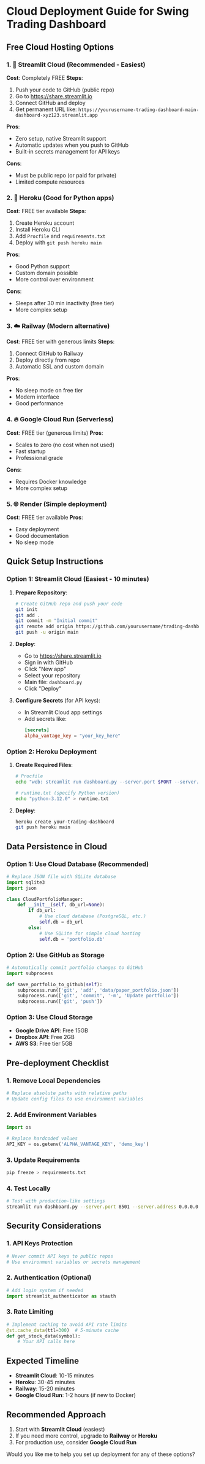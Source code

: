 # Cloud Deployment Guide for Swing Trading Dashboard

## Free Cloud Hosting Options

### 1. 🚀 **Streamlit Cloud (Recommended - Easiest)**
**Cost**: Completely FREE
**Steps**:
1. Push your code to GitHub (public repo)
2. Go to https://share.streamlit.io
3. Connect GitHub and deploy
4. Get permanent URL like: `https://yourusername-trading-dashboard-main-dashboard-xyz123.streamlit.app`

**Pros**: 
- Zero setup, native Streamlit support
- Automatic updates when you push to GitHub
- Built-in secrets management for API keys

**Cons**: 
- Must be public repo (or paid for private)
- Limited compute resources

### 2. 🐍 **Heroku (Good for Python apps)**
**Cost**: FREE tier available
**Steps**:
1. Create Heroku account
2. Install Heroku CLI
3. Add `Procfile` and `requirements.txt`
4. Deploy with `git push heroku main`

**Pros**: 
- Good Python support
- Custom domain possible
- More control over environment

**Cons**: 
- Sleeps after 30 min inactivity (free tier)
- More complex setup

### 3. ☁️ **Railway (Modern alternative)**
**Cost**: FREE tier with generous limits
**Steps**:
1. Connect GitHub to Railway
2. Deploy directly from repo
3. Automatic SSL and custom domain

**Pros**: 
- No sleep mode on free tier
- Modern interface
- Good performance

### 4. 🔥 **Google Cloud Run (Serverless)**
**Cost**: FREE tier (generous limits)
**Pros**: 
- Scales to zero (no cost when not used)
- Fast startup
- Professional grade

**Cons**: 
- Requires Docker knowledge
- More complex setup

### 5. 🌐 **Render (Simple deployment)**
**Cost**: FREE tier available
**Pros**: 
- Easy deployment
- Good documentation
- No sleep mode

## Quick Setup Instructions

### Option 1: Streamlit Cloud (Easiest - 10 minutes)

1. **Prepare Repository**:
   ```bash
   # Create GitHub repo and push your code
   git init
   git add .
   git commit -m "Initial commit"
   git remote add origin https://github.com/yourusername/trading-dashboard.git
   git push -u origin main
   ```

2. **Deploy**:
   - Go to https://share.streamlit.io
   - Sign in with GitHub
   - Click "New app"
   - Select your repository
   - Main file: `dashboard.py`
   - Click "Deploy"

3. **Configure Secrets** (for API keys):
   - In Streamlit Cloud app settings
   - Add secrets like:
     ```toml
     [secrets]
     alpha_vantage_key = "your_key_here"
     ```

### Option 2: Heroku Deployment

1. **Create Required Files**:
   ```bash
   # Procfile
   echo "web: streamlit run dashboard.py --server.port $PORT --server.address 0.0.0.0" > Procfile
   
   # runtime.txt (specify Python version)
   echo "python-3.12.0" > runtime.txt
   ```

2. **Deploy**:
   ```bash
   heroku create your-trading-dashboard
   git push heroku main
   ```

## Data Persistence in Cloud

### Option 1: Use Cloud Database (Recommended)
```python
# Replace JSON file with SQLite database
import sqlite3
import json

class CloudPortfolioManager:
    def __init__(self, db_url=None):
        if db_url:
            # Use cloud database (PostgreSQL, etc.)
            self.db = db_url
        else:
            # Use SQLite for simple cloud hosting
            self.db = 'portfolio.db'
```

### Option 2: Use GitHub as Storage
```python
# Automatically commit portfolio changes to GitHub
import subprocess

def save_portfolio_to_github(self):
    subprocess.run(['git', 'add', 'data/paper_portfolio.json'])
    subprocess.run(['git', 'commit', '-m', 'Update portfolio'])
    subprocess.run(['git', 'push'])
```

### Option 3: Use Cloud Storage
- **Google Drive API**: Free 15GB
- **Dropbox API**: Free 2GB  
- **AWS S3**: Free tier 5GB

## Pre-deployment Checklist

### 1. **Remove Local Dependencies**
```python
# Replace absolute paths with relative paths
# Update config files to use environment variables
```

### 2. **Add Environment Variables**
```python
import os

# Replace hardcoded values
API_KEY = os.getenv('ALPHA_VANTAGE_KEY', 'demo_key')
```

### 3. **Update Requirements**
```bash
pip freeze > requirements.txt
```

### 4. **Test Locally**
```bash
# Test with production-like settings
streamlit run dashboard.py --server.port 8501 --server.address 0.0.0.0
```

## Security Considerations

### 1. **API Keys Protection**
```python
# Never commit API keys to public repos
# Use environment variables or secrets management
```

### 2. **Authentication (Optional)**
```python
# Add login system if needed
import streamlit_authenticator as stauth
```

### 3. **Rate Limiting**
```python
# Implement caching to avoid API rate limits
@st.cache_data(ttl=300)  # 5-minute cache
def get_stock_data(symbol):
    # Your API calls here
```

## Expected Timeline
- **Streamlit Cloud**: 10-15 minutes
- **Heroku**: 30-45 minutes  
- **Railway**: 15-20 minutes
- **Google Cloud Run**: 1-2 hours (if new to Docker)

## Recommended Approach
1. Start with **Streamlit Cloud** (easiest)
2. If you need more control, upgrade to **Railway** or **Heroku**
3. For production use, consider **Google Cloud Run**

Would you like me to help you set up deployment for any of these options?
